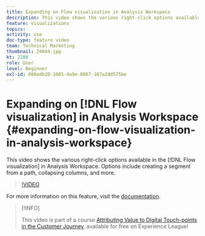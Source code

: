 ```yaml
---
title: Expanding on Flow visualization in Analysis Workspace
description: This video shows the various right-click options available in the Flow visualization in Analysis Workspace. Options include creating a segment from a path, collapsing columns, and more.
feature: Visualizations
topics: 
activity: use
doc-type: feature video
team: Technical Marketing
thumbnail: 24044.jpg
kt: 2280
role: User
level: Beginner
exl-id: 080edb20-1005-4a9e-8067-167a2dd575be
---
```

# Expanding on [!DNL Flow visualization] in Analysis Workspace {#expanding-on-flow-visualization-in-analysis-workspace}

This video shows the various right-click options available in the [!DNL Flow visualization] in Analysis Workspace. Options include creating a segment from a path, collapsing columns, and more.

>[!VIDEO](https://video.tv.adobe.com/v/24044/?quality=12&learn=on)

For more information on this feature, visit the [documentation](https://experienceleague.adobe.com/docs/analytics/analyze/analysis-workspace/visualizations/flow/flow.html?lang=en#analysis-workspace).

>[!INFO]
>
> This video is part of a course [Attributing Value to Digital Touch-points in the Customer Journey](https://experienceleague.adobe.com/?recommended=Analytics-U-1-2020.2), available for free on Experience League!
